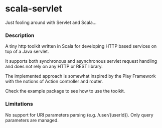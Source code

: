 # scala-servlet

Just fooling around with Servlet and Scala...

### Description
A tiny http toolkit written in Scala for developing HTTP based services on top of a Java servlet.

It supports both synchronous and asynchronous servlet  request handling and does not rely on any HTTP or REST library.

The implemented approach is somewhat inspired by the Play Framework with the notions of Action controller and router.

Check the example package to see how to use the toolkit.

### Limitations

No support for URI parameters parsing (e.g. /user/{userId}). Only query parameters are managed.
